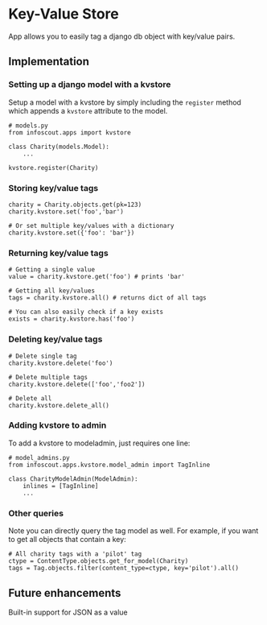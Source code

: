 # Key-Value Store

App allows you to easily tag a django db object with key/value pairs.

## Implementation

### Setting up a django model with a kvstore

Setup a model with a kvstore by simply including the `register` method which appends a `kvstore` attribute to the model.

	# models.py
	from infoscout.apps import kvstore
	
	class Charity(models.Model):
		...
		
	kvstore.register(Charity)


### Storing key/value tags

	charity = Charity.objects.get(pk=123)
	charity.kvstore.set('foo','bar')
	
	# Or set multiple key/values with a dictionary
	charity.kvstore.set({'foo': 'bar'})


### Returning key/value tags

	# Getting a single value
	value = charity.kvstore.get('foo') # prints 'bar'
	
	# Getting all key/values
	tags = charity.kvstore.all() # returns dict of all tags
	
	# You can also easily check if a key exists
	exists = charity.kvstore.has('foo')
	
	
### Deleting key/value tags

	# Delete single tag
	charity.kvstore.delete('foo')
	
	# Delete multiple tags
	charity.kvstore.delete(['foo','foo2'])
	
	# Delete all 
	charity.kvstore.delete_all()
	
	
### Adding kvstore to admin

To add a kvstore to modeladmin, just requires one line:

	# model_admins.py
	from infoscout.apps.kvstore.model_admin import TagInline
	
	class CharityModelAdmin(ModelAdmin):
		inlines = [TagInline]
		...
	
### Other queries

Note you can directly query the tag model as well. For example, if you want to get all objects that contain a key:
	
	# All charity tags with a 'pilot' tag
	ctype = ContentType.objects.get_for_model(Charity)
	tags = Tag.objects.filter(content_type=ctype, key='pilot').all()


## Future enhancements

Built-in support for JSON as a value
